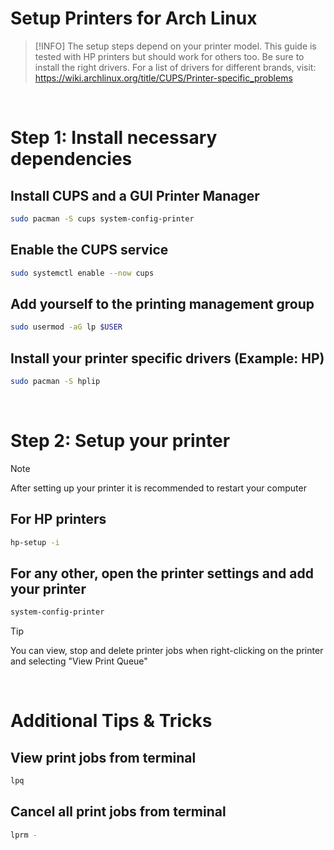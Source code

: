 # Setup Printers for Arch Linux

> [!INFO]
> The setup steps depend on your printer model.
> This guide is tested with HP printers but should work for others too.
> Be sure to install the right drivers. For a list of drivers for different brands,
> visit: https://wiki.archlinux.org/title/CUPS/Printer-specific_problems

<br>

# Step 1: Install necessary dependencies

## Install CUPS and a GUI Printer Manager

```bash
sudo pacman -S cups system-config-printer
```

## Enable the CUPS service

```bash
sudo systemctl enable --now cups
```

## Add yourself to the printing management group

```bash
sudo usermod -aG lp $USER
```

## Install your printer specific drivers (Example: HP)

```bash
sudo pacman -S hplip
```

<br>

# Step 2: Setup your printer

> [!NOTE]
> After setting up your printer
> it is recommended to restart your computer

## For HP printers

```bash
hp-setup -i
```

## For any other, open the printer settings and add your printer

```bash
system-config-printer
```

> [!TIP]
> You can view, stop and delete printer jobs when right-clicking on the printer
> and selecting "View Print Queue"

<br>

# Additional Tips & Tricks

## View print jobs from terminal

```bash
lpq
```

## Cancel all print jobs from terminal

```bash
lprm -
```
